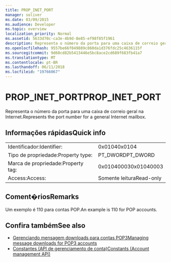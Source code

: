 ```yaml
---
title: PROP_INET_PORT
manager: soliver
ms.date: 03/09/2015
ms.audience: Developer
ms.topic: overview
localization_priority: Normal
ms.assetid: 5633d70c-ca3e-4b9d-8e85-ef98f85f1961
description: Representa o número da porta para uma caixa de correio geral na Internet.
ms.openlocfilehash: 9557be66f049889c860da1d376fdc25c4636115f
ms.sourcegitcommit: 9d60cd82b5413446e5bc8ace2cd689f683fb41a7
ms.translationtype: MT
ms.contentlocale: pt-BR
ms.lasthandoff: 06/11/2018
ms.locfileid: "19766067"
---
```

# <a name="propinetport"></a><span data-ttu-id="f9265-103">PROP_INET_PORT</span><span class="sxs-lookup"><span data-stu-id="f9265-103">PROP_INET_PORT</span></span>

<span data-ttu-id="f9265-104">Representa o número da porta para uma caixa de correio geral na Internet.</span><span class="sxs-lookup"><span data-stu-id="f9265-104">Represents the port number for a general Internet mailbox.</span></span>
  
## <a name="quick-info"></a><span data-ttu-id="f9265-105">Informações rápidas</span><span class="sxs-lookup"><span data-stu-id="f9265-105">Quick info</span></span>

|||
|:-----|:-----|
|<span data-ttu-id="f9265-106">Identificador:</span><span class="sxs-lookup"><span data-stu-id="f9265-106">Identifier:</span></span>  <br/> |<span data-ttu-id="f9265-107">0x0104</span><span class="sxs-lookup"><span data-stu-id="f9265-107">0x0104</span></span>  <br/> |
|<span data-ttu-id="f9265-108">Tipo de propriedade:</span><span class="sxs-lookup"><span data-stu-id="f9265-108">Property type:</span></span>  <br/> |<span data-ttu-id="f9265-109">PT_DWORD</span><span class="sxs-lookup"><span data-stu-id="f9265-109">PT_DWORD</span></span>  <br/> |
|<span data-ttu-id="f9265-110">Marca de propriedade:</span><span class="sxs-lookup"><span data-stu-id="f9265-110">Property tag:</span></span>  <br/> |<span data-ttu-id="f9265-111">0x01040003</span><span class="sxs-lookup"><span data-stu-id="f9265-111">0x01040003</span></span>  <br/> |
|<span data-ttu-id="f9265-112">Access:</span><span class="sxs-lookup"><span data-stu-id="f9265-112">Access:</span></span>  <br/> |<span data-ttu-id="f9265-113">Somente leitura</span><span class="sxs-lookup"><span data-stu-id="f9265-113">Read-only</span></span>  <br/> |
   
## <a name="remarks"></a><span data-ttu-id="f9265-114">Coment�rios</span><span class="sxs-lookup"><span data-stu-id="f9265-114">Remarks</span></span>

<span data-ttu-id="f9265-115">Um exemplo é 110 para contas POP.</span><span class="sxs-lookup"><span data-stu-id="f9265-115">An example is 110 for POP accounts.</span></span>
  
## <a name="see-also"></a><span data-ttu-id="f9265-116">Confira também</span><span class="sxs-lookup"><span data-stu-id="f9265-116">See also</span></span>

- [<span data-ttu-id="f9265-117">Gerenciando mensagem downloads para contas POP3</span><span class="sxs-lookup"><span data-stu-id="f9265-117">Managing message downloads for POP3 accounts</span></span>](managing-message-downloads-for-pop3-accounts.md) 
- [<span data-ttu-id="f9265-118">Constantes (API de gerenciamento de conta)</span><span class="sxs-lookup"><span data-stu-id="f9265-118">Constants (Account management API)</span></span>](constants-account-management-api.md)

